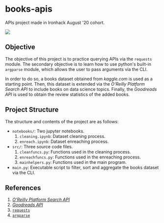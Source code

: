 # books-apis
APIs project made in Ironhack August '20 cohort.

![](https://openmindapp.wpengine.com/wp-content/uploads/2017/11/library-cropped.jpg)

## Objective
The objective of this project is to practice querying APIs via the `requests` module. The secondary objective is to learn how to use python's built-in `argparse` module, which allows the user to pass arguments via the CLI.

In order to do so, a books dataset obtained from *kaggle.com* is used as a starting point. Then, this dataset is extended via the *O'Reilly Platform Search API* to include books on data science topics. Finally, the *Goodreads API* is used to obtain the review statistics of the added books.

## Project Structure
The structure and contents of the project are as follows:
- `notebooks/`: Two jupyter notebooks.
  1. `cleaning.ipynb`: Dataset cleaning process.
  2. `enreach.ipynb`: Dataset enreaching process.
- `src/`: Three source code files.
  1. `cleanfuncs.py`: Functions used in the cleaning process.
  2. `enreachfuncs.py`: Functions used in the enreaching process.
  3. `mainhelpers.py`: Functions used in the main program.
- `main.py`: Executable script to filter, sort and aggregate the books dataset via the CLI.

## References
1. [*O'Reilly Platform Search API*](https://www.oreilly.com/online-learning/integration-docs/search.html)
2. [*Goodreads API*](https://www.goodreads.com/api)
3. [`requests`](https://requests.readthedocs.io/en/master/)
4. [`argparse`](https://docs.python.org/3/library/argparse.html)

